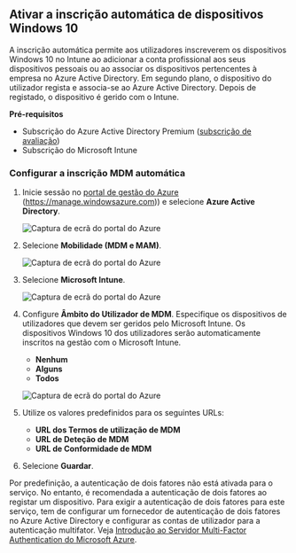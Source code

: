 ## <a name="enable-windows-10-automatic-enrollment"></a>Ativar a inscrição automática de dispositivos Windows 10

A inscrição automática permite aos utilizadores inscreverem os dispositivos Windows 10 no Intune ao adicionar a conta profissional aos seus dispositivos pessoais ou ao associar os dispositivos pertencentes à empresa no Azure Active Directory. Em segundo plano, o dispositivo do utilizador regista e associa-se ao Azure Active Directory. Depois de registado, o dispositivo é gerido com o Intune.

**Pré-requisitos**
- Subscrição do Azure Active Directory Premium ([subscrição de avaliação](http://go.microsoft.com/fwlink/?LinkID=816845))
- Subscrição do Microsoft Intune


### <a name="configure-automatic-mdm-enrollment"></a>Configurar a inscrição MDM automática

1. Inicie sessão no [portal de gestão do Azure](https://portal.azure.com) (https://manage.windowsazure.com)) e selecione **Azure Active Directory**.

   ![Captura de ecrã do portal do Azure](../media/auto-enroll-azure-main.png)

2. Selecione **Mobilidade (MDM e MAM)**.

   ![Captura de ecrã do portal do Azure](../media/auto-enroll-mdm.png)

3. Selecione **Microsoft Intune**.

   ![Captura de ecrã do portal do Azure](../media/auto-enroll-intune.png)

4. Configure **Âmbito do Utilizador de MDM**. Especifique os dispositivos de utilizadores que devem ser geridos pelo Microsoft Intune. Os dispositivos Windows 10 dos utilizadores serão automaticamente inscritos na gestão com o Microsoft Intune.

   - **Nenhum**
   - **Alguns**
   - **Todos**

   ![Captura de ecrã do portal do Azure](../media/auto-enroll-scope.png)

5. Utilize os valores predefinidos para os seguintes URLs:
   - **URL dos Termos de utilização de MDM**
   - **URL de Deteção de MDM**
   - **URL de Conformidade de MDM**

6. Selecione **Guardar**.

Por predefinição, a autenticação de dois fatores não está ativada para o serviço. No entanto, é recomendada a autenticação de dois fatores ao registar um dispositivo. Para exigir a autenticação de dois fatores para este serviço, tem de configurar um fornecedor de autenticação de dois fatores no Azure Active Directory e configurar as contas de utilizador para a autenticação multifator. Veja [Introdução ao Servidor Multi-Factor Authentication do Microsoft Azure](https://docs.microsoft.com/azure/multi-factor-authentication/multi-factor-authentication-get-started-cloud).
